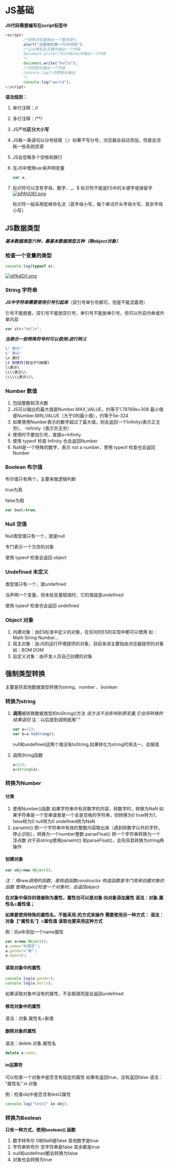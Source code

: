 # JS基础

**JS代码需要编写在script标签中**

```javascript
<script>
        /*控制浏览器弹出一个警告框*/  
        alert("这是我的第一行JS代码");
        /*让计算机在页面中输出一个内容
        document.write()可以向body中输出一个内容
        */ 
        document.write("hello");
        /*向控制台输出一个内容
        console.log()向控制台输出
        */
        console.log("world");
</script>
```

**语法规则：**

1. 单行注释：//

2. 多行注释：/**/

3. JS严格**区分大小写**

4. JS每一条语句以分号结尾（;）如果不写分号，浏览器会自动添加，但是会消耗一些系统资源

5. JS会忽略多个空格和换行

6. 在JS中使用var来声明变量

   ```javascript
   var a;
   ```

7. 标识符可以含有字母、数字、_、$
   标识符不能是ES中的关键字或保留字
   <a href="https://imgse.com/i/pPAhO61"><img src="https://s1.ax1x.com/2023/08/06/pPAhO61.png" alt="pPAhO61.png" border="0" />

   </a>

   标识符一般采用驼峰命名法（首字母小写，每个单词开头字母大写，其余字母小写）

## JS数据类型

***基本数据类型六种，最基本数据类型五种（除object对象）***

### 检查一个变量的类型

```js
console.log(typeof a);
```

<a href="https://imgse.com/i/pPA4Dj1"><img src="https://s1.ax1x.com/2023/08/06/pPA4Dj1.png" alt="pPA4Dj1.png" border="0" /></a>

### String 字符串

***JS中字符串需要使用引号引起来***（双引号单引号都可，但是不能混着用）

引号不能嵌套，双引号不能放双引号，单引号不能放单引号，但可以外双内单或外单内双

```js
var str="hello";
```

***当表示一些特殊符号时可以使用\进行转义***

```js
\" 表示"
\' 表示'
\n 换行
\t 制表符(相当于TAB键)
\\表示\
\\\\表示\\
\\\\\\表示\\\
```

### Number  数值

1. 包括整数和浮点数
2. JS可以输出的最大值是Number.MAX_VALUE，约等于1.79769e+308
   最小值是Number.MIN_VALUE（大于0的最小值），约等于5e-324
3. 如果使用Number表示的数字超过了最大值，则会返回一个Infinity(表示正无穷)，
   -Infinity（表示负无穷）
4. 使用时不要加引号，直接a=Infinity
5. 使用 typeof 检查 Infinity 也会返回Number
6. NaN是一个特殊的数字，表示 not a number，使用 typeof 检查也会返回 Number

### Boolean 布尔值

布尔值只有两个，主要来做逻辑判断

true为真

false为假

```js
var bool=true;
```

### Null 空值

Null类型值只有一个，就是null

专门表示一个为空的对象

使用 typeof 检查会返回 object

### Undefined 未定义

类型值只有一个，就undefined

当声明一个变量，但未给变量赋值时，它的值就是undefined

使用 typeof 检查也会返回 undefined

### Object 对象

1. 内建对象：由ES标准中定义的对象，在任何的ES的实现中都可以使用
   如：Math String Number...
2. 宿主对象：由JS的运行环境提供的对象，目前来讲主要指由浏览器提供的对象
   如：BOM DOM
3. 自定义对象：由开发人员自己创建的对象

## 强制类型转换

主要是将其他数据类型转换为string、number 、boolean

### 转换为string

1. **调用**被转换数据类型的toString()方法
   *该方法不会影响到原变量,它会将转换的结果返回*
   注：以后提到调用就用"."

   ```js
   var a=123;
   var b=a.toString();
   ```

   null和undefined这两个值没有toString,如果转化为string时用法一，会报错

2. 调用String函数

   ```js
   a=123;
   a=String(a);
   ```

### 转换为Number

#### 分类

1. 使用Number()函数
   如果字符串中有非数字的内容，转数字时，转换为NaN
   如果字符串是一个空串或者是一个全是空格的字符串，则转换为0
   true转为1，false转为0
   null转为0
   undefined转为NaN
2. parseInt() 把一个字符串中有效的整数内容取出来（遇到除数字以外的字符，停止识别），转换为一个number整数
   parseFloat() 把一个字符串转换为一个浮点数
   对于非string使用parseInt() 和parseFloat()，会先将其转换为string再操作

#### 创建对象

```js
var obj=new Object();
```

*注：*
*用new调用的函数，是构造函数constructor*
*构造函数是专门用来创建对象的函数*
*使用typeof检查一个对象时，会返回object*

**在对象中保存的值被称为属性，属性也可以是对象
向对象添加属性
			语法：对象.属性名=属性值；**

**如果要使用特殊的属性名，不能采用.的方式来操作**
**需要使用另一种方式：**
			**语法：对象【“属性名”】=属性值**
**读取也要采用这种方式**

例：向a中添加一个name属性

```js
var a=new Object();
a.name="孙悟空"；
a.gender="男"；
a.age=18；
```

#### 读取对象中的属性

```js
console.log(a.gender);
console.log(a.hello);
```

如果读取对象中没有的属性，不会报错而是会返回undefined

#### 修改对象中的属性

语法：对象.属性名=新值

#### 删除对象的属性

语法：delete 对象.属性名

```js
delete a.name;
```

#### in运算符

可以检查一个对象中是否含有指定的属性
如果有返回true，没有返回false
语法：
“属性名”  in  对象

例：检查obj中是否含有test2属性

```js
console.log("test2" in obj);
```

### 转换为Boolean

**只有一种方式，使用boolean() 函数**

1. 数字转布尔
   0和NaN是false
   其他数字是true
2. 字符串转布尔
   空字符串是false
   其余都是true
3. null和undefined都会转换为false
4. 对象也会转换为true
